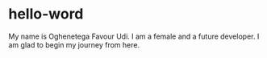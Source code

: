 # hello-word

My name is Oghenetega Favour Udi. I am a female and a future developer.
I am glad to begin my journey from here.
